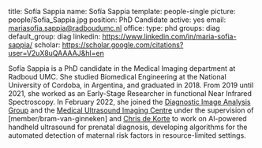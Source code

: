title: Sofía Sappia
name: Sofía Sappia 
template: people-single 
picture: people/Sofia_Sappia.jpg 
position: PhD Candidate 
active: yes 
email: mariasofia.sappia@radboudumc.nl 
office: 
type: phd 
groups: diag 
default_group: diag 
linkedin: https://www.linkedin.com/in/maria-sofia-sappia/ 
scholar: https://scholar.google.com/citations?user=V2uX8uQAAAAJ&hl=en

Sofía Sappia is a PhD candidate in the Medical Imaging department at Radboud UMC. She studied Biomedical Engineering at the National University of Cordoba, 
in Argentina, and graduated in 2018. From 2019 until 2021, she worked as an Early-Stage Researcher in functional Near Infrared Spectroscopy. In February 2022, 
she joined the [Diagnostic Image Analysis Group](http://www.diagnijmegen.nl) and the [Medical Ultrasound Imaging Centre](http://music.radboudimaging.nl/index.php/Home) 
under the supervision of [member/bram-van-ginneken] and [Chris de Korte]( http://music.radboudimaging.nl/index.php/Person?name=Chris_de_Korte) to work on 
Al-powered handheld ultrasound for prenatal diagnosis, developing algorithms for the automated detection of maternal risk factors in resource-limited settings.
